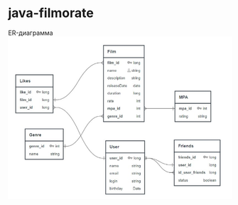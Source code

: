 # java-filmorate
ER-диаграмма
![This is an image](https://github.com/AnastasiyaKor/ER-chart/blob/main/%D0%B4%D0%B8%D0%B0%D0%B3%D1%80%D0%B0%D0%BC%D0%BC%D0%B0.jpg)
